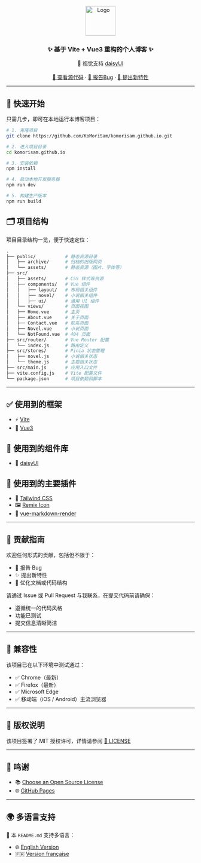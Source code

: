 <p align="center">
  <a href="https://komorisam.github.io/">
    <img src="https://komorisam.github.io/assets/images/icons/favicon.png" alt="Logo" width="80" height="80">
  </a>

  <h3 align="center">✨ 基于 Vite + Vue3 重构的个人博客 ✨</h3>
  <p align="center">
    🎨 视觉支持 <a href="https://daisyui.com">daisyUI</a>
    <br />
    <br />
    <a href="https://github.com/KoMoriSam/komorisam.github.io">📂 查看源代码</a>
    ·
    <a href="https://github.com/KoMoriSam/komorisam.github.io/issues">🐞 报告Bug</a>
    ·
    <a href="https://github.com/KoMoriSam/komorisam.github.io/issues">🚀 提出新特性</a>
  </p>

---

## 🚀 快速开始

只需几步，即可在本地运行本博客项目：

```bash
# 1. 克隆项目
git clone https://github.com/KoMoriSam/komorisam.github.io.git

# 2. 进入项目目录
cd komorisam.github.io

# 3. 安装依赖
npm install

# 4. 启动本地开发服务器
npm run dev

# 5. 构建生产版本
npm run build
```

## 🗂️ 项目结构

项目目录结构一览，便于快速定位：

```bash
.
├── public/           # 静态资源目录
│   ├── archive/      # 归档的旧版网页
│   └── assets/       # 静态资源（图片、字体等）
├── src/
│   ├── assets/       # CSS 样式等资源
│   ├── components/   # Vue 组件
│   │   ├── layout/   # 布局相关组件
│   │   ├── novel/    # 小说相关组件
│   │   ├── ui/       # 通用 UI 组件
│   └── views/        # 页面视图
│   ├── Home.vue      # 主页
│   ├── About.vue     # 关于页面
│   ├── Contact.vue   # 联系页面
│   ├── Novel.vue     # 小说页面
│   └── NotFound.vue  # 404 页面
├── src/router/       # Vue Router 配置
│   └── index.js      # 路由定义
├── src/stores/       # Pinia 状态管理
│   ├── novel.js      # 小说相关状态
│   └── theme.js      # 主题相关状态
├── src/main.js       # 应用入口文件
├── vite.config.js    # Vite 配置文件
└── package.json      # 项目依赖和脚本
```

---

## ✅ 使用到的框架

- ⚡ [Vite](https://vite.dev/)
- 🧩 [Vue3](https://vuejs.org/)

## 🧱 使用到的组件库

- 🌼 [daisyUI](https://daisyui.com/)

## 🔌 使用到的主要插件

- 🎨 [Tailwind CSS](https://tailwindcss.com/)
- 🖼️ [Remix Icon](https://remixicon.com/)
- 📄 [vue-markdown-render](https://github.com/cloudacy/vue-markdown-render)

---

## 🤝 贡献指南

欢迎任何形式的贡献，包括但不限于：

- 🐞 报告 Bug
- ✨ 提出新特性
- 🧹 优化文档或代码结构

请通过 Issue 或 Pull Request 与我联系，在提交代码前请确保：

- 遵循统一的代码风格
- 功能已测试
- 提交信息清晰简洁

---

## 🧪 兼容性

该项目已在以下环境中测试通过：

- ✅ Chrome（最新）
- ✅ Firefox（最新）
- ✅ Microsoft Edge
- ✅ 移动端（iOS / Android）主流浏览器

---

## 📜 版权说明

该项目签署了 MIT 授权许可，详情请参阅 [📄 LICENSE](https://github.com/KoMoriSam/komorisam.github.io/blob/master/LICENSE)

---

## 🙏 鸣谢

- 📚 [Choose an Open Source License](https://choosealicense.com/)
- 🌐 [GitHub Pages](https://pages.github.com/)

---

## 🌍 多语言支持

📖 本 `README.md` 支持多语言：

- 🌐 [English Version](https://github.com/KoMoriSam/komorisam.github.io/blob/main/README_en.md)
- 🇫🇷 [Version française](https://github.com/KoMoriSam/komorisam.github.io/blob/main/README_fr.md)
